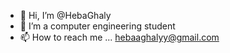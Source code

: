 - 👋 Hi, I’m @HebaGhaly
- 🌱 I’m a computer engineering student
- 📫 How to reach me ... hebaaghalyy@gmail.com

<!---
HebaGhaly/HebaGhaly is a ✨ special ✨ repository because its `README.md` (this file) appears on your GitHub profile.
You can click the Preview link to take a look at your changes.
--->
